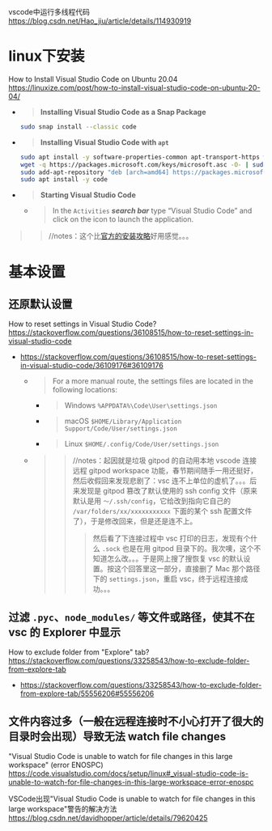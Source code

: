 
vscode中运行多线程代码 https://blog.csdn.net/Hao_jiu/article/details/114930919

# linux下安装

How to Install Visual Studio Code on Ubuntu 20.04 https://linuxize.com/post/how-to-install-visual-studio-code-on-ubuntu-20-04/
- > **Installing Visual Studio Code as a Snap Package**
  ```sh
  sudo snap install --classic code
  ```
- > **Installing Visual Studio Code with `apt`**
  ```sh
  sudo apt install -y software-properties-common apt-transport-https wget
  wget -q https://packages.microsoft.com/keys/microsoft.asc -O- | sudo apt-key add -
  sudo add-apt-repository "deb [arch=amd64] https://packages.microsoft.com/repos/vscode stable main"
  sudo apt install -y code
  ```
- > **Starting Visual Studio Code**
  * > In the `Activities` ***search bar*** type “Visual Studio Code” and click on the icon to launch the application.
>> //notes：这个比[官方的安装攻略](https://code.visualstudio.com/docs/setup/linux)好用感觉。。。

# 基本设置

## 还原默认设置

How to reset settings in Visual Studio Code? https://stackoverflow.com/questions/36108515/how-to-reset-settings-in-visual-studio-code
- https://stackoverflow.com/questions/36108515/how-to-reset-settings-in-visual-studio-code/36109176#36109176
  * > For a more manual route, the settings files are located in the following locations:
    + > Windows `%APPDATA%\Code\User\settings.json`
    + > macOS `$HOME/Library/Application Support/Code/User/settings.json`
    + > Linux `$HOME/.config/Code/User/settings.json`
  * >> //notes：起因就是垃圾 gitpod 的自动用本地 vscode 连接远程 gitpod workspace 功能，春节期间随手一用还挺好，然后收假回来发现悲剧了：vsc 连不上单位的虚机了。。。后来发现是 gitpod 篡改了默认使用的 ssh config 文件（原来默认是用 `～/.ssh/config`，它给改到指向它自己的 `/var/folders/xx/xxxxxxxxxxx` 下面的某个 ssh 配置文件了），于是修改回来，但是还是连不上。
    >>> 然后看了下连接过程中 vsc 打印的日志，发现有个什么 `.sock` 也是在用 gitpod 目录下的。我次噢，这个不知道怎么改。。。于是网上搜了搜恢复 vsc 的默认设置。按这个回答里这一部分，直接删了 Mac 那个路径下的 `settings.json`，重启 vsc，终于远程连接成功。。。

## 过滤 `.pyc`、`node_modules/` 等文件或路径，使其不在 vsc 的 Explorer 中显示

How to exclude folder from "Explore" tab? https://stackoverflow.com/questions/33258543/how-to-exclude-folder-from-explore-tab
- https://stackoverflow.com/questions/33258543/how-to-exclude-folder-from-explore-tab/55556206#55556206

## 文件内容过多（一般在远程连接时不小心打开了很大的目录时会出现）导致无法 watch file changes

"Visual Studio Code is unable to watch for file changes in this large workspace" (error ENOSPC) https://code.visualstudio.com/docs/setup/linux#_visual-studio-code-is-unable-to-watch-for-file-changes-in-this-large-workspace-error-enospc

VSCode出现"Visual Studio Code is unable to watch for file changes in this large workspace"警告的解决方法 https://blog.csdn.net/davidhopper/article/details/79620425

